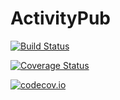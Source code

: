 # ActivityPub

[![Build Status](https://travis-ci.org/Matt5sean3/ActivityPub.jl.svg?branch=master)](https://travis-ci.org/Matt5sean3/ActivityPub.jl)

[![Coverage Status](https://coveralls.io/repos/Matt5sean3/ActivityPub.jl/badge.svg?branch=master&service=github)](https://coveralls.io/github/Matt5sean3/ActivityPub.jl?branch=master)

[![codecov.io](http://codecov.io/github/Matt5sean3/ActivityPub.jl/coverage.svg?branch=master)](http://codecov.io/github/Matt5sean3/ActivityPub.jl?branch=master)
